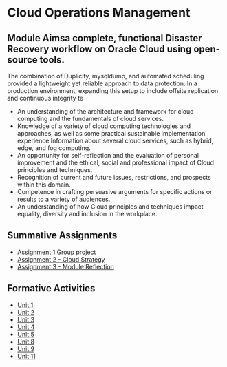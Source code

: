 # Cloud Operations Management

## Module Aimsa complete, functional Disaster Recovery workflow on Oracle Cloud using open-source tools.
The combination of Duplicity, mysqldump, and automated scheduling provided a lightweight yet reliable approach to data protection.
In a production environment, expanding this setup to include offsite replication and continuous integrity te

- An understanding of the architecture and framework for cloud computing and the fundamentals of cloud services.
- Knowledge of a variety of cloud computing technologies and approaches, as well as some practical sustainable implementation experience Information about several cloud services, such as hybrid, edge, and fog computing.
- An opportunity for self-reflection and the evaluation of personal improvement and the ethical, social and professional impact of Cloud principles and techniques.
- Recognition of current and future issues, restrictions, and prospects within this domain.
- Competence in crafting persuasive arguments for specific actions or results to a variety of audiences.
- An understanding of how Cloud principles and techniques impact equality, diversity and inclusion in the workplace.

## Summative Assignments
- [Assignment 1 Group project](./Assignment1/Assignment1.md)
- [Assignment 2 - Cloud Strategy](./Assignment2/Nugget_Co_Cloud_Strategy_Executive_Summary.pdf)
- [Assignment 3 - Module Reflection](./Reflection.md)


## Formative Activities
- [Unit 1](./Unit1.md)
- [Unit 2](./Unit2.md)
- [Unit 3](./Unit3.md)
- [Unit 4](./Unit4.md)
- [Unit 5](./Unit5.md)
- [Unit 8](./Unit8.md)
- [Unit 9](./Unit9.md)
- [Unit 11](./Unit11.md)
